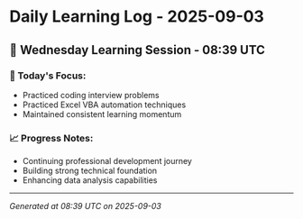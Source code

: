 # Daily Learning Log - 2025-09-03

## 📅 Wednesday Learning Session - 08:39 UTC

### 🎯 Today's Focus:
- Practiced coding interview problems
- Practiced Excel VBA automation techniques
- Maintained consistent learning momentum

### 📈 Progress Notes:
- Continuing professional development journey
- Building strong technical foundation
- Enhancing data analysis capabilities

---
*Generated at 08:39 UTC on 2025-09-03*
